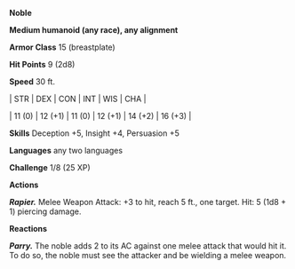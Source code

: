 **Noble**

**Medium humanoid (any race), any alignment**

**Armor Class** 15 (breastplate)

**Hit Points** 9 (2d8)

**Speed** 30 ft.

|   STR   |   DEX   |   CON   |   INT   |   WIS   |   CHA   |
  
| 11 (0) | 12 (+1) | 11 (0) | 12 (+1) | 14 (+2) | 16 (+3) |

**Skills** Deception +5, Insight +4, Persuasion +5

**Languages** any two languages

**Challenge** 1/8 (25 XP)

**Actions**

***Rapier.*** Melee Weapon Attack: +3 to hit, reach 5 ft., one target. Hit: 5 (1d8 + 1) piercing damage.

**Reactions**

***Parry.*** The noble adds 2 to its AC against one melee attack that would hit it. To do so, the noble must see the attacker and be wielding a melee weapon.


